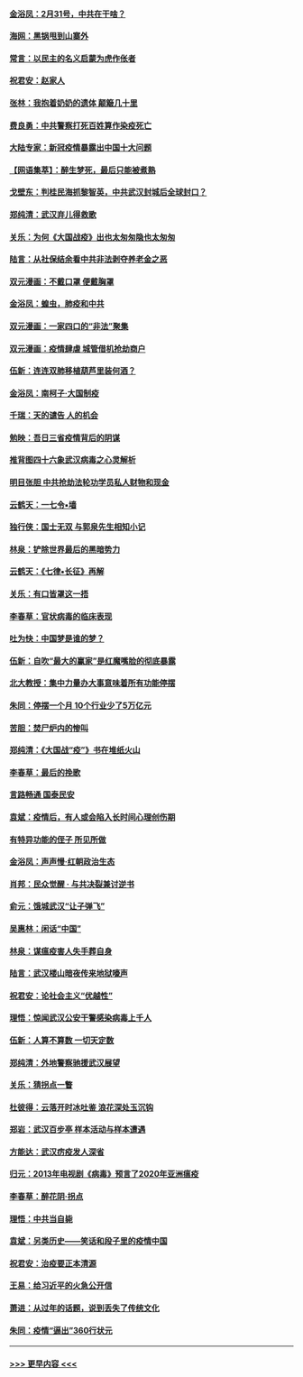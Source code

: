 #### [金浴凤：2月31号，中共在干啥？](../pages/nsc993/n11922706.md?t=03080032) 
#### [海网：黑锅甩到山寨外](../pages/nsc993/n11922688.md?t=03080032) 
#### [常言：以民主的名义启蒙为虎作伥者](../pages/nsc993/n11922217.md?t=03080032) 
#### [祝君安：赵家人](../pages/nsc993/n11922209.md?t=03080032) 
#### [张林：我抱着奶奶的遗体 颠簸几十里](../pages/nsc993/n11920945.md?t=03080032) 
#### [费良勇：中共警察打死百姓算作染疫死亡](../pages/nsc993/n11919264.md?t=03080032) 
#### [大陆专家：新冠疫情暴露出中国十大问题](../pages/nsc993/n11919187.md?t=03080032) 
#### [【网语集萃】：醉生梦死，最后只能被煮熟](../pages/nsc993/n11918994.md?t=03080032) 
#### [戈壁东：判桂民海抓黎智英，中共武汉封城后全球封口？](../pages/nsc993/n11917982.md?t=03080032) 
#### [郑纯清：武汉弃儿得救歌](../pages/nsc993/n11917881.md?t=03080032) 
#### [关乐：为何《大国战疫》出也太匆匆隐也太匆匆](../pages/nsc993/n11917792.md?t=03080032) 
#### [陆言：从社保结余看中共非法剥夺养老金之恶](../pages/nsc993/n11917084.md?t=03080032) 
#### [双元漫画：不戴口罩 便戴胸罩](../pages/nsc993/n11916447.md?t=03080032) 
#### [金浴凤：蝗虫，肺疫和中共](../pages/nsc993/n11916904.md?t=03080032) 
#### [双元漫画：一家四口的“非法”聚集](../pages/nsc993/n11916378.md?t=03080032) 
#### [双元漫画：疫情肆虐 城管借机抢劫商户](../pages/nsc993/n11916310.md?t=03080032) 
#### [伍新：连连双肺移植葫芦里装何酒？](../pages/nsc993/n11913667.md?t=03080032) 
#### [金浴凤：南柯子·大国制疫](../pages/nsc993/n11913657.md?t=03080032) 
#### [千瑞：天的谴告  人的机会](../pages/nsc993/n11913309.md?t=03080032) 
#### [勉映：吾日三省疫情背后的阴谋](../pages/nsc993/n11913079.md?t=03080032) 
#### [推背图四十六象武汉病毒之心灵解析](../pages/nsc993/n11911761.md?t=03080032) 
#### [明目张胆 中共抢劫法轮功学员私人财物和现金](../pages/nsc993/n11910262.md?t=03080032) 
#### [云鹤天：一七令▪墙](../pages/nsc993/n11910627.md?t=03080032) 
#### [独行侠：国士无双 与郭泉先生相知小记](../pages/nsc993/n11910613.md?t=03080032) 
#### [林泉：铲除世界最后的黑暗势力](../pages/nsc993/n11909320.md?t=03080032) 
#### [云鹤天：《七律▪长征》再解](../pages/nsc993/n11909327.md?t=03080032) 
#### [关乐：有口皆罩这一捂](../pages/nsc993/n11908393.md?t=03080032) 
#### [李春草：官状病毒的临床表现](../pages/nsc993/n11908339.md?t=03080032) 
#### [吐为快：中国梦是谁的梦？](../pages/nsc993/n11906564.md?t=03080032) 
#### [伍新：自吹“最大的赢家”是红魔嘴脸的彻底暴露](../pages/nsc993/n11906407.md?t=03080032) 
#### [北大教授：集中力量办大事意味着所有功能停摆](../pages/nsc993/n11904800.md?t=03080032) 
#### [朱同：停摆一个月 10个行业少了5万亿元](../pages/nsc993/n11904498.md?t=03080032) 
#### [苦胆：焚尸炉内的惨叫](../pages/nsc993/n11904479.md?t=03080032) 
#### [郑纯清：《大国战“疫”》书在堆纸火山](../pages/nsc993/n11904450.md?t=03080032) 
#### [李春草：最后的挽歌](../pages/nsc993/n11904441.md?t=03080032) 
#### [言路畅通 国泰民安](../pages/nsc993/n11904222.md?t=03080032) 
#### [袁斌：疫情后，有人或会陷入长时间心理创伤期](../pages/nsc993/n11901514.md?t=03080032) 
#### [有特异功能的侄子 所见所做](../pages/nsc993/n11901154.md?t=03080032) 
#### [金浴凤：声声慢‧红朝政治生态](../pages/nsc993/n11899553.md?t=03080032) 
#### [肖邦：民众觉醒 · 与共决裂兼讨逆书](../pages/nsc993/n11898435.md?t=03080032) 
#### [俞元：饿城武汉“让子弹飞”](../pages/nsc993/n11898344.md?t=03080032) 
#### [吴惠林：闲话“中国”](../pages/nsc993/n11898182.md?t=03080032) 
#### [林泉：谋瘟疫害人失手葬自身](../pages/nsc993/n11897892.md?t=03080032) 
#### [陆言：武汉楼山暗夜传来地狱嚎声](../pages/nsc993/n11897033.md?t=03080032) 
#### [祝君安：论社会主义“优越性”](../pages/nsc993/n11897005.md?t=03080032) 
#### [理悟：惊闻武汉公安干警感染病毒上千人](../pages/nsc993/n11896947.md?t=03080032) 
#### [伍新：人算不算数 一切天定数](../pages/nsc993/n11893372.md?t=03080032) 
#### [郑纯清：外地警察驰援武汉展望](../pages/nsc993/n11893115.md?t=03080032) 
#### [关乐：猜拐点一瞥](../pages/nsc993/n11893020.md?t=03080032) 
#### [杜彼得：云落开时冰吐鉴 浪花深处玉沉钩](../pages/nsc993/n11892107.md?t=03080032) 
#### [郑岩：武汉百步亭 样本活动与样本遭遇](../pages/nsc993/n11892310.md?t=03080032) 
#### [方能达：武汉疠疫发人深省](../pages/nsc993/n11891376.md?t=03080032) 
#### [归元：2013年电视剧《病毒》预言了2020年亚洲瘟疫](../pages/nsc993/n11891126.md?t=03080032) 
#### [李春草：醉花阴·拐点](../pages/nsc993/n11890567.md?t=03080032) 
#### [理悟：中共当自毙](../pages/nsc993/n11890559.md?t=03080032) 
#### [袁斌：另类历史——笑话和段子里的疫情中国](../pages/nsc993/n11889243.md?t=03080032) 
#### [祝君安：治疫要正本清源](../pages/nsc993/n11889085.md?t=03080032) 
#### [王易：给习近平的火急公开信](../pages/nsc993/n11888225.md?t=03080032) 
#### [萧进：从过年的话题，说到丢失了传统文化](../pages/nsc993/n11887732.md?t=03080032) 
#### [朱同：疫情“逼出”360行状元](../pages/nsc993/n11887678.md?t=03080032) 

----
#### [ >>> 更早内容 <<< ](../indexes/nsc993-earlier.md)
